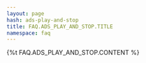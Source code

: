 ```yaml
---
layout: page
hash: ads-play-and-stop
title: FAQ.ADS_PLAY_AND_STOP.TITLE
namespace: faq
---
```

{%t FAQ.ADS_PLAY_AND_STOP.CONTENT %}